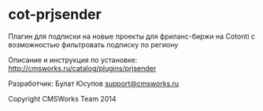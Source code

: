 cot-prjsender
=============

Плагин для подписки на новые проекты для фриланс-биржи на Cotonti с возможностью фильтровать подписку по региону

Описание и инструкция по установке: http://cmsworks.ru/catalog/plugins/prjsender

Разработчик: Булат Юсупов support@cmsworks.ru

Copyright CMSWorks Team 2014
